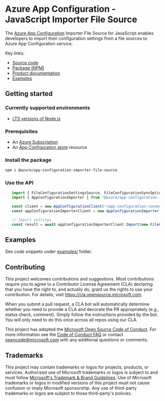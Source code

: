 # Azure App Configuration - JavaScript Importer File Source

The [Azure App Configuration](https://docs.microsoft.com/azure/azure-app-configuration/overview) Importer File Source for JavaScript enables developers to import their configuration settings from a file sources to Azure App Configuration service.

Key links:

- [Source code](https://github.com/Azure/AppConfiguration-JavaScriptImporter/tree/main/libraries/azure-app-configuration-importer-file-source)
- [Package (NPM)](https://www.npmjs.com/package/@azure/app-configuration-importer-file-source)
- [Product documentation](https://docs.microsoft.com/azure/azure-app-configuration/)
- [Examples](https://github.com/Azure/AppConfiguration-JavaScriptImporter/tree/main/libraries/azure-app-configuration-importer-file-source/examples)

## Getting started

### Currently supported environments 
- [LTS versions of Node.js](https://github.com/nodejs/release#release-schedule)

### Prerequisites

- An [Azure Subscription](https://azure.microsoft.com)
- An [App Configuration store](https://learn.microsoft.com/azure/azure-app-configuration/quickstart-azure-app-configuration-create?tabs=azure-portal) resource

### Install the package

```bash
npm i @azure/app-configuration-importer-file-source
```

### Use the API

```ts
   import { FileConfigurationSettingsSource, FileConfigurationSyncOptions } from "@azure/app-configuration-importer-file-source";
   import { AppConfigurationImporter } from "@azure/app-configuration-importer";

   const client = new AppConfigurationClient("<app-configuration-connection-string>");
   const appConfigurationImporterClient = new AppConfigurationImporter(client);

   // Import settings
   const result = await appConfigurationImporterClient.Import(new FileConfigurationSettingsSource({filePath:  path.join(__dirname, "..", "source/mylocalPath.json"), format: ConfigurationFormat.Json}));
```

## Examples

See code snippets under [examples/](./examples/) folder.

## Contributing

This project welcomes contributions and suggestions.  Most contributions require you to agree to a
Contributor License Agreement (CLA) declaring that you have the right to, and actually do, grant us
the rights to use your contribution. For details, visit https://cla.opensource.microsoft.com.

When you submit a pull request, a CLA bot will automatically determine whether you need to provide
a CLA and decorate the PR appropriately (e.g., status check, comment). Simply follow the instructions
provided by the bot. You will only need to do this once across all repos using our CLA.

This project has adopted the [Microsoft Open Source Code of Conduct](https://opensource.microsoft.com/codeofconduct/).
For more information see the [Code of Conduct FAQ](https://opensource.microsoft.com/codeofconduct/faq/) or
contact [opencode@microsoft.com](mailto:opencode@microsoft.com) with any additional questions or comments.

## Trademarks

This project may contain trademarks or logos for projects, products, or services. Authorized use of Microsoft 
trademarks or logos is subject to and must follow 
[Microsoft's Trademark & Brand Guidelines](https://www.microsoft.com/legal/intellectualproperty/trademarks/usage/general).
Use of Microsoft trademarks or logos in modified versions of this project must not cause confusion or imply Microsoft sponsorship.
Any use of third-party trademarks or logos are subject to those third-party's policies.